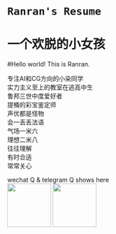 # `Ranran's Resume`
一个欢脱的小女孩
=====

#Hello world! This is Ranran.

专注AI和CG方向的小染同学<br>
实力主义至上的教室在逃高中生<br>
鲁邦三世中度爱好者<br>
提桶的彩宝鉴定师<br>
声优都是怪物<br>
会一丢丢法语<br>
气场一米六<br>
理想二米八<br>
往往理解<br>
有时合适<br>
常常关心<br>

wechat Q & telegram Q shows here<br>
<image src="https://github.com/KatelynLyu/telegram-wechat/blob/main/%E5%BE%AE%E4%BF%A1%E5%A4%B4%E5%83%8F.jpeg" width="100px">
<image src="https://github.com/KatelynLyu/telegram-wechat/blob/main/telegramimage.jpg" width="100px">
